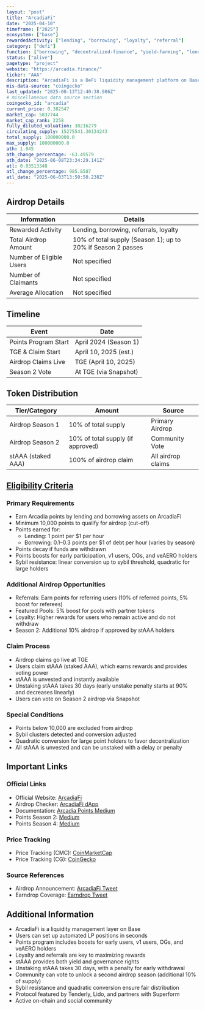 ```yaml
---
layout: "post"
title: "ArcadiaFi"
date: "2025-04-10"
timeframe: ["2025"]
ecosystem: ["base"]
rewardedActivity: ["lending", "borrowing", "loyalty", "referral"]
category: ["defi"]
function: ["borrowing", "decentralized-finance", "yield-farming", "lending"]
status: ["alive"]
pagetype: "project"
website: "https://arcadia.finance/"
ticker: "AAA"
description: "ArcadiaFi is a DeFi liquidity management platform on Base, enabling users to earn points and rewards through lending, borrowing, and referrals, with a unique airdrop and staking mechanism."
mis-data-source: "coingecko"
last_updated: "2025-08-13T12:40:38.986Z"
# miscellaneous data source section
coingecko_id: "arcadia"
current_price: 0.382547
market_cap: 5837744
market_cap_rank: 2258
fully_diluted_valuation: 38216279
circulating_supply: 15275541.30134243
total_supply: 100000000.0
max_supply: 100000000.0
ath: 1.045
ath_change_percentage: -63.49579
ath_date: "2025-06-08T23:34:29.141Z"
atl: 0.03513348
atl_change_percentage: 985.8587
atl_date: "2025-06-03T13:50:50.238Z"
---
```


## Airdrop Details

| Information              | Details                                                     |
| ------------------------ | ----------------------------------------------------------- |
| Rewarded Activity        | Lending, borrowing, referrals, loyalty                      |
| Total Airdrop Amount     | 10% of total supply (Season 1); up to 20% if Season 2 passes|
| Number of Eligible Users | Not specified                                               |
| Number of Claimants      | Not specified                                               |
| Average Allocation       | Not specified                                               |

## Timeline

| Event               | Date                                           |
| ------------------- | ---------------------------------------------- |
| Points Program Start | April 2024 (Season 1)                         |
| TGE & Claim Start   | April 10, 2025 (est.)                         |
| Airdrop Claims Live | TGE (April 10, 2025)                          |
| Season 2 Vote       | At TGE (via Snapshot)                         |

## Token Distribution

| Tier/Category      | Amount                                   | Source                    |
| ------------------ | ---------------------------------------- | ------------------------- |
| Airdrop Season 1   | 10% of total supply                      | Primary Airdrop           |
| Airdrop Season 2   | 10% of total supply (if approved)        | Community Vote            |
| stAAA (staked AAA) | 100% of airdrop claim                     | All airdrop claims        |

## [Eligibility Criteria](https://arcadia.finance/)

### Primary Requirements

- Earn Arcadia points by lending and borrowing assets on ArcadiaFi
- Minimum 10,000 points to qualify for airdrop (cut-off)
- Points earned for:
  - Lending: 1 point per $1 per hour
  - Borrowing: 0.1–0.3 points per $1 of debt per hour (varies by season)
- Points decay if funds are withdrawn
- Points boosts for early participation, v1 users, OGs, and veAERO holders
- Sybil resistance: linear conversion up to sybil threshold, quadratic for large holders

### Additional Airdrop Opportunities

- Referrals: Earn points for referring users (10% of referred points, 5% boost for referees)
- Featured Pools: 5% boost for pools with partner tokens
- Loyalty: Higher rewards for users who remain active and do not withdraw
- Season 2: Additional 10% airdrop if approved by stAAA holders

### Claim Process

- Airdrop claims go live at TGE
- Users claim stAAA (staked AAA), which earns rewards and provides voting power
- stAAA is unvested and instantly available
- Unstaking stAAA takes 30 days (early unstake penalty starts at 90% and decreases linearly)
- Users can vote on Season 2 airdrop via Snapshot

### Special Conditions

- Points below 10,000 are excluded from airdrop
- Sybil clusters detected and conversion adjusted
- Quadratic conversion for large point holders to favor decentralization
- All stAAA is unvested and can be unstaked with a delay or penalty

## Important Links

### Official Links

- Official Website: [ArcadiaFi](https://arcadia.finance/)
- Airdrop Checker: [ArcadiaFi dApp](https://arcadia.finance/)
- Documentation: [Arcadia Points Medium](https://arcadiafinance.medium.com/introducing-arcadia-points-092d470793f6)
- Points Season 2: [Medium](https://arcadiafinance.medium.com/points-season-2-rewards-and-loyalty-2808cc212961)
- Points Season 4: [Medium](https://arcadiafinance.medium.com/points-season-4-referrals-d4a580c3623d)

### Price Tracking

- Price Tracking (CMC): [CoinMarketCap](https://coinmarketcap.com/currencies/arcadia-token/)
- Price Tracking (CG): [CoinGecko](https://www.coingecko.com/en/coins/arcadia#)

### Source References

- Airdrop Announcement: [ArcadiaFi Tweet](https://x.com/ArcadiaFi/status/1909720448579064023)
- Earndrop Coverage: [Earndrop Tweet](https://x.com/Earndrop_io/status/1910705481208955144)

## Additional Information

- ArcadiaFi is a liquidity management layer on Base
- Users can set up automated LP positions in seconds
- Points program includes boosts for early users, v1 users, OGs, and veAERO holders
- Loyalty and referrals are key to maximizing rewards
- stAAA provides both yield and governance rights
- Unstaking stAAA takes 30 days, with a penalty for early withdrawal
- Community can vote to unlock a second airdrop season (additional 10% of supply)
- Sybil resistance and quadratic conversion ensure fair distribution
- Protocol featured by Tenderly, Lido, and partners with Superform
- Active on-chain and social community
